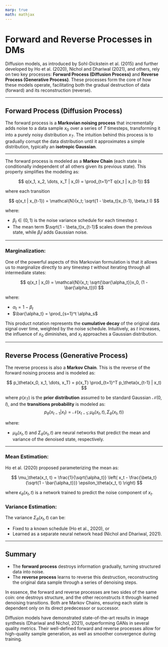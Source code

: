 ```yaml
---
marp: true
math: mathjax
---
```


# Forward and Reverse Processes in DMs
Diffusion models, as introduced by Sohl-Dickstein et al. (2015) and further developed by Ho et al. (2020), Nichol and Dhariwal (2021), and others, rely on two key processes: **Forward Process (Diffusion Process)** and **Reverse Process (Generative Process)**. These processes form the core of how these models operate, facilitating both the gradual destruction of data (forward) and its reconstruction (reverse).

---

## Forward Process (Diffusion Process)

The forward process is a **Markovian noising process** that incrementally adds noise to a data sample $x_0$ over a series of $T$ timesteps, transforming it into a purely noisy distribution $x_T$. The intuition behind this process is to gradually corrupt the data distribution until it approximates a simple distribution, typically an **isotropic Gaussian**.

---

The forward process is modeled as a **Markov Chain** (each state is conditionally independent of all others given its previous state). This property simplifies the modeling as:

$$
q(x_1, x_2, \dots, x_T | x_0) = \prod_{t=1}^T q(x_t | x_{t-1})
$$

where each transition 

$$
q(x_t | x_{t-1}) = \mathcal{N}(x_t; \sqrt{1 - \beta_t}x_{t-1}, \beta_t I)
$$

where:

* $\beta_t \in (0, 1)$ is the noise variance schedule for each timestep $t$.
* The mean term $\sqrt{1 - \beta_t}x_{t-1}$ scales down the previous state, while $\beta_t I$ adds Gaussian noise.

---

### Marginalization:

One of the powerful aspects of this Markovian formulation is that it allows us to marginalize directly to any timestep $t$ without iterating through all intermediate states:

$$
q(x_t | x_0) = \mathcal{N}(x_t; \sqrt{\bar{\alpha_t}}x_0, (1 - \bar{\alpha_t})I)
$$

where:

* $\alpha_t = 1 - \beta_t$
* $\bar{\alpha_t} = \prod_{s=1}^t \alpha_s$

This product notation represents the **cumulative decay** of the original data signal over time, weighted by the noise schedule. Intuitively, as $t$ increases, the influence of $x_0$ diminishes, and $x_t$ approaches a Gaussian distribution.

---

## Reverse Process (Generative Process)

The reverse process is also a **Markov Chain**. This is the reverse of the forward noising process and is modeled as:


$$
p_\theta(x_0, x_1, \dots, x_T) = p(x_T) \prod_{t=1}^T p_\theta(x_{t-1} | x_t)
$$

where $p(x_T)$ is the **prior distribution** assumed to be standard Gaussian $\mathcal{N}(0, I)$, and the **transitions probability** is modeled as:
$$
p_\theta(x_{t-1} | x_t) = \mathcal{N}(x_{t-1}; \mu_\theta(x_t, t), \Sigma_\theta(x_t, t))
$$

where:

* $\mu_\theta(x_t, t)$ and $\Sigma_\theta(x_t, t)$ are neural networks that predict the mean and variance of the denoised state, respectively.

---

### Mean Estimation:

Ho et al. (2020) proposed parameterizing the mean as:

$$
\mu_\theta(x_t, t) = \frac{1}{\sqrt{\alpha_t}} \left( x_t - \frac{\beta_t}{\sqrt{1 - \bar{\alpha_t}}} \epsilon_\theta(x_t, t) \right)
$$

where $\epsilon_\theta(x_t, t)$ is a network trained to predict the noise component of $x_t$.

### Variance Estimation:

The variance $\Sigma_\theta(x_t, t)$ can be:

* Fixed to a known schedule (Ho et al., 2020), or
* Learned as a separate neural network head (Nichol and Dhariwal, 2021).

---

## Summary

* The **forward process** destroys information gradually, turning structured data into noise.
* The **reverse process** learns to reverse this destruction, reconstructing the original data sample through a series of denoising steps.

In essence, the forward and reverse processes are two sides of the same coin: one destroys structure, and the other reconstructs it through learned denoising transitions. Both are Markov Chains, ensuring each state is dependent only on its direct predecessor or successor.

Diffusion models have demonstrated state-of-the-art results in image synthesis (Dhariwal and Nichol, 2021), outperforming GANs in several quality metrics. Their well-defined forward and reverse processes allow for high-quality sample generation, as well as smoother convergence during training.
